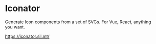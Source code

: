 # Iconator

Generate Icon components from a set of SVGs. For Vue, React, anything you want.

https://iconator.sil.mt/
